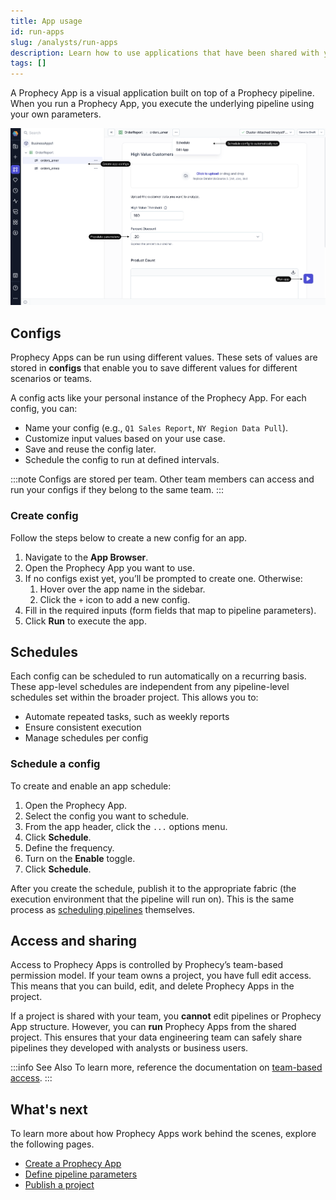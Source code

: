 ```yaml
---
title: App usage
id: run-apps
slug: /analysts/run-apps
description: Learn how to use applications that have been shared with you
tags: []
---
```


A Prophecy App is a visual application built on top of a Prophecy pipeline. When you run a Prophecy App, you execute the underlying pipeline using your own parameters.

![Prophecy Config UI](img/prophecy-app-ui.png)

## Configs

Prophecy Apps can be run using different values. These sets of values are stored in **configs** that enable you to save different values for different scenarios or teams.

A config acts like your personal instance of the Prophecy App. For each config, you can:

- Name your config (e.g., `Q1 Sales Report`, `NY Region Data Pull`).
- Customize input values based on your use case.
- Save and reuse the config later.
- Schedule the config to run at defined intervals.

:::note
Configs are stored per team. Other team members can access and run your configs if they belong to the same team.
:::

### Create config

Follow the steps below to create a new config for an app.

1. Navigate to the **App Browser**.
1. Open the Prophecy App you want to use.
1. If no configs exist yet, you’ll be prompted to create one. Otherwise:
   1. Hover over the app name in the sidebar.
   1. Click the `+` icon to add a new config.
1. Fill in the required inputs (form fields that map to pipeline parameters).
1. Click **Run** to execute the app.

## Schedules

Each config can be scheduled to run automatically on a recurring basis. These app-level schedules are independent from any pipeline-level schedules set within the broader project. This allows you to:

- Automate repeated tasks, such as weekly reports
- Ensure consistent execution
- Manage schedules per config

### Schedule a config

To create and enable an app schedule:

1. Open the Prophecy App.
1. Select the config you want to schedule.
1. From the app header, click the `...` options menu.
1. Click **Schedule**.
1. Define the frequency.
1. Turn on the **Enable** toggle.
1. Click **Schedule**.

After you create the schedule, publish it to the appropriate fabric (the execution environment that the pipeline will run on). This is the same process as [scheduling pipelines](/analysts/scheduling) themselves.

## Access and sharing

Access to Prophecy Apps is controlled by Prophecy’s team-based permission model. If your team owns a project, you have full edit access. This means that you can build, edit, and delete Prophecy Apps in the project.

If a project is shared with your team, you **cannot** edit pipelines or Prophecy App structure. However, you can **run** Prophecy Apps from the shared project. This ensures that your data engineering team can safely share pipelines they developed with analysts or business users.

:::info See Also
To learn more, reference the documentation on [team-based access](/administration/team-based-access).
:::

## What's next

To learn more about how Prophecy Apps work behind the scenes, explore the following pages.

- [Create a Prophecy App](/analysts/create-business-applications)
- [Define pipeline parameters](/analysts/pipeline-parameters)
- [Publish a project](/analysts/project-publication)
